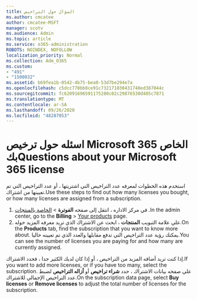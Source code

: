```yaml
---
title: السؤال حول التراخيص
ms.author: cmcatee
author: cmcatee-MSFT
manager: scotv
ms.audience: Admin
ms.topic: article
ms.service: o365-administration
ROBOTS: NOINDEX, NOFOLLOW
localization_priority: Normal
ms.collection: Adm_O365
ms.custom:
- "491"
- "1500032"
ms.assetid: b69fea1b-0542-4b75-bea0-53d7be294e7a
ms.openlocfilehash: c5dcc770bb8ce91c732171030431740ed387044c
ms.sourcegitcommit: fc62091696591175280c02c29876530d485c7871
ms.translationtype: MT
ms.contentlocale: ar-SA
ms.lasthandoff: 09/26/2020
ms.locfileid: "48287053"
---
```

# <a name="questions-about-your-microsoft-365-license"></a><span data-ttu-id="61360-102">اسئله حول ترخيص Microsoft 365 الخاص بك</span><span class="sxs-lookup"><span data-stu-id="61360-102">Questions about your Microsoft 365 license</span></span>

<span data-ttu-id="61360-103">استخدم هذه الخطوات لمعرفه عدد التراخيص التي اشتريتها ، أو عدد التراخيص التي تم تعيينها من اشتراك.</span><span class="sxs-lookup"><span data-stu-id="61360-103">Use these steps to find out how many licenses you bought, or how many licenses are assigned from a subscription.</span></span>
  
1. <span data-ttu-id="61360-104">في مركز الاداره ، انتقل إلى صفحه **الفوترة** \> [الخاصة بالمنتجات](https://go.microsoft.com/fwlink/p/?linkid=842054) .</span><span class="sxs-lookup"><span data-stu-id="61360-104">In the admin center, go to the **Billing** \> [Your products](https://go.microsoft.com/fwlink/p/?linkid=842054) page.</span></span>
2. <span data-ttu-id="61360-105">علي علامة التبويب **المنتجات** ، ابحث عن الاشتراك الذي تريد معرفه المزيد حوله.</span><span class="sxs-lookup"><span data-stu-id="61360-105">On the **Products** tab, find the subscription that you want to know more about.</span></span> <span data-ttu-id="61360-106">يمكنك رؤية عدد التراخيص التي تدفع مقابلها والعدد الذي تم تعيينه حاليا.</span><span class="sxs-lookup"><span data-stu-id="61360-106">You can see the number of licenses you are paying for and how many are currently assigned.</span></span>

<span data-ttu-id="61360-107">إذا كنت تريد أضافه المزيد من التراخيص ، أو إذا كان لديك الكثير جدا ، فحدد الاشتراك.</span><span class="sxs-lookup"><span data-stu-id="61360-107">If you want to add more licenses, or if you have too many, select the subscription.</span></span> <span data-ttu-id="61360-108">علي صفحه بيانات الاشتراك ، حدد **شراء تراخيص** أو **أزاله التراخيص** لضبط عدد التراخيص الإجمالي للاشتراك.</span><span class="sxs-lookup"><span data-stu-id="61360-108">On the subscription data page, select **Buy licenses** or **Remove licenses** to adjust the total number of licenses for the subscription.</span></span>